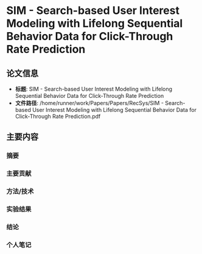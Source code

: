 # SIM - Search-based User Interest Modeling with Lifelong Sequential Behavior Data for Click-Through Rate Prediction

## 论文信息
- **标题**: SIM - Search-based User Interest Modeling with Lifelong Sequential Behavior Data for Click-Through Rate Prediction
- **文件路径**: /home/runner/work/Papers/Papers/RecSys/SIM - Search-based User Interest Modeling with Lifelong Sequential Behavior Data for Click-Through Rate Prediction.pdf

## 主要内容

### 摘要


### 主要贡献


### 方法/技术


### 实验结果


### 结论


### 个人笔记


